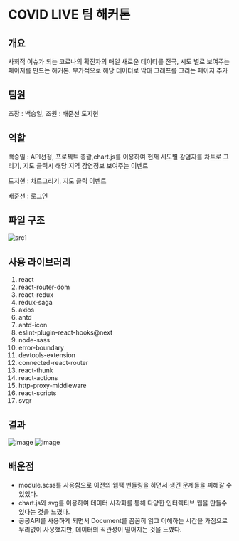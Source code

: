 # COVID LIVE 팀 해커톤

## 개요
사회적 이슈가 되는 코로나의 확진자의 매일 새로운 데이터를 전국, 시도 별로 보여주는 페이지를 만드는 해커톤. 부가적으로 해당 데이터로 막대 그래프를 그리는 페이지 추가

## 팀원
  조장 : 백승일,
  조원 : 배준선 도지현
  
## 역할
  백승일 : API선정, 프로젝트 총괄,chart.js를 이용하여 현재 시도별 감염자를 차트로 그리기, 지도 클릭시 해당 지역 감염정보 보여주는 이벤트
  
  도지현 : 차트그리기, 지도 클릭 이벤트
  
  배준선 : 로그인
  
## 파일 구조
![src1](https://user-images.githubusercontent.com/54830773/90244426-b5bab300-de6b-11ea-82cf-6cacde5309c7.png)


## 사용 라이브러리
1. react
2. react-router-dom
3. react-redux
4. redux-saga
5. axios
6. antd
7. antd-icon
8. eslint-plugin-react-hooks@next
9. node-sass
10. error-boundary
11. devtools-extension
12. connected-react-router
13. react-thunk
14. react-actions
15. http-proxy-middleware
16. react-scripts
17. svgr

## 결과
![image](https://user-images.githubusercontent.com/54830773/97266458-d5a72380-186b-11eb-989e-b5f942d60e1d.png)
![image](https://user-images.githubusercontent.com/54830773/97266524-ed7ea780-186b-11eb-83c8-748032f7575c.png)

## 배운점
- module.scss를 사용함으로 이전의 웹팩 번들링을 하면서 생긴 문제들을 피해갈 수 있었다.
- chart.js와 svg를 이용하여 데이터 시각화를 통해 다양한 인터렉티브 웹을 만들수 있다는 것을 느꼈다.
- 공공API를 사용하게 되면서 Document를 꼼꼼히 읽고 이해하는 시간을 가짐으로 무리없이 사용했지만, 데이터의 직관성이 떨어지는 것을 느꼈다.
